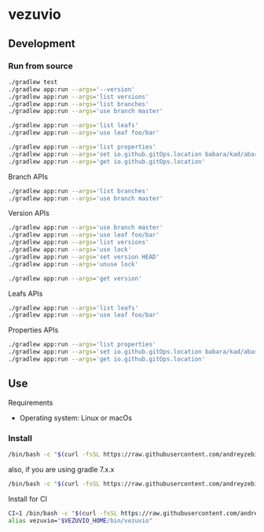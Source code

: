 # vezuvio


## Development
### Run from source
```bash
./gradlew test
./gradlew app:run --args='--version'
./gradlew app:run --args='list versions'
./gradlew app:run --args='list branches'
./gradlew app:run --args='use branch master'

./gradlew app:run --args='list leafs'
./gradlew app:run --args='use leaf foo/bar'

./gradlew app:run --args='list properties'
./gradlew app:run --args='set io.github.gitOps.location babara/kad/abara'
./gradlew app:run --args='get io.github.gitOps.location'
```
Branch APIs
```bash
./gradlew app:run --args='list branches'
./gradlew app:run --args='use branch master'
```

Version APIs
```bash
./gradlew app:run --args='use branch master'
./gradlew app:run --args='use leaf foo/bar'
./gradlew app:run --args='list versions'
./gradlew app:run --args='use lock'
./gradlew app:run --args='set version HEAD'
./gradlew app:run --args='unuse lock'

./gradlew app:run --args='get version'
```

Leafs APIs
```bash
./gradlew app:run --args='list leafs'
./gradlew app:run --args='use leaf foo/bar'
```

Properties APIs
```bash
./gradlew app:run --args='list properties'
./gradlew app:run --args='set io.github.gitOps.location babara/kad/abara'
./gradlew app:run --args='get io.github.gitOps.location'
```

## Use
Requirements
- Operating system: Linux or macOs

### Install
```bash
/bin/bash -c "$(curl -fsSL https://raw.githubusercontent.com/andreyzebin/vezuvio/refs/heads/master/install)"
```
also, if you are using gradle 7.x.x
```bash
/bin/bash -c "$(curl -fsSL https://raw.githubusercontent.com/andreyzebin/vezuvio/refs/heads/gradle-7/install)"
```

Install for CI
```bash
CI=1 /bin/bash -c "$(curl -fsSL https://raw.githubusercontent.com/andreyzebin/vezuvio/refs/heads/master/install)"
alias vezuvio="$VEZUVIO_HOME/bin/vezuvio"
```